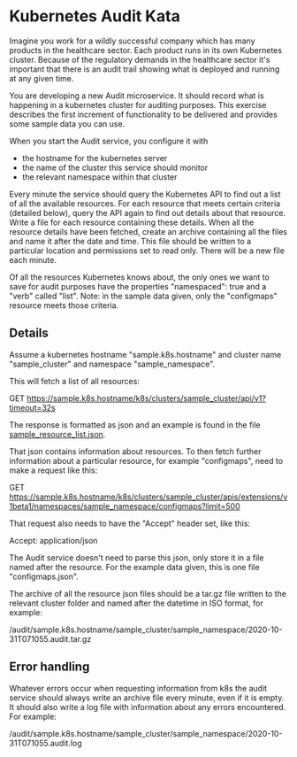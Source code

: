 Kubernetes Audit Kata
=====================

Imagine you work for a wildly successful company which has many products in the healthcare sector. Each product runs in its own Kubernetes cluster. Because of the regulatory demands in the healthcare sector it's important that there is an audit trail showing what is deployed and running at any given time. 

You are developing a new Audit microservice. It should record what is happening in a kubernetes cluster for auditing purposes. This exercise describes the first increment of functionality to be delivered and provides some sample data you can use.

When you start the Audit service, you configure it with 
- the hostname for the kubernetes server
- the name of the cluster this service should monitor
- the relevant namespace within that cluster

Every minute the service should query the Kubernetes API to find out a list of all the available resources. For each resource that meets certain criteria (detailed below), query the API again to find out details about that resource. Write a file for each resource containing these details. When all the resource details have been fetched, create an archive containing all the files and name it after the date and time. This file should be written to a particular location and permissions set to read only. There will be a new file each minute.

Of all the resources Kubernetes knows about, the only ones we want to save for audit purposes have the properties "namespaced": true and a "verb" called "list". Note: in the sample data given, only the "configmaps" resource meets those criteria.

## Details
Assume a kubernetes hostname "sample.k8s.hostname" and cluster name "sample_cluster" and namespace "sample_namespace".

This will fetch a list of all resources:

GET https://sample.k8s.hostname/k8s/clusters/sample_cluster/api/v1?timeout=32s

The response is formatted as json and an example is found in the file [sample_resource_list.json](sample_data/sample_resource_list.json).

That json contains information about resources. To then fetch further information about a particular resource, for example "configmaps", need to make a request like this:

GET https://sample.k8s.hostname/k8s/clusters/sample_cluster/apis/extensions/v1beta1/namespaces/sample_namespace/configmaps?limit=500

That request also needs to have the "Accept" header set, like this:

Accept: application/json

The Audit service doesn't need to parse this json, only store it in a file named after the resource. For the example data given, this is one file "configmaps.json".

The archive of all the resource json files should be a tar.gz file written to the relevant cluster folder and named after the datetime in ISO format, for example:

/audit/sample.k8s.hostname/sample_cluster/sample_namespace/2020-10-31T071055.audit.tar.gz

## Error handling

Whatever errors occur when requesting information from k8s the audit service should always write an archive file every minute, even if it is empty. It should also write a log file with information about any errors encountered. For example:

/audit/sample.k8s.hostname/sample_cluster/sample_namespace/2020-10-31T071055.audit.log





